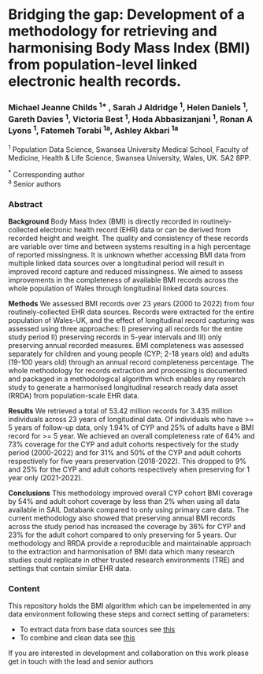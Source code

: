 # Bridging the gap: Development of a methodology for retrieving and harmonising Body Mass Index (BMI) from population-level linked electronic health records.

### Michael Jeanne Childs <sup>1*</sup> , Sarah J Aldridge <sup>1</sup>, Helen Daniels <sup>1</sup>, Gareth Davies <sup>1</sup>, Victoria Best <sup>1</sup>, Hoda Abbasizanjani <sup>1</sup>, Ronan A Lyons <sup>1</sup>, Fatemeh Torabi <sup>1a</sup>, Ashley Akbari <sup>1a</sup> <br>
 
<sup>1</sup> Population Data Science, Swansea University Medical School, Faculty of Medicine, Health & Life Science, Swansea University, Wales, UK. SA2 8PP.<br> 

<sup>*</sup> Corresponding author<br>
<sup>a</sup>  Senior authors <br>

### Abstract 

**Background** Body Mass Index (BMI) is directly recorded in routinely-collected electronic health record (EHR) data or can be derived from recorded height and weight. The quality and consistency of these records are variable over time and between systems resulting in a high percentage of reported missingness. It is unknown whether accessing BMI data from multiple linked data sources over a longitudinal period will result in improved record capture and reduced missingness. We aimed to assess improvements in the completeness of available BMI records across the whole population of Wales through longitudinal linked data sources. 

**Methods** We assessed BMI records over 23 years (2000 to 2022) from four routinely-collected EHR data sources. Records were extracted for the entire population of Wales-UK, and the effect of longitudinal record capturing was assessed using three approaches: I) preserving all records for the entire study period II) preserving records in 5-year intervals and III) only preserving annual recorded measures. BMI completeness was assessed separately for children and young people (CYP; 2-18 years old) and adults (19-100 years old) through an annual record completeness percentage. The whole methodology for records extraction and processing is documented and packaged in a methodological algorithm which enables any research study to generate a harmonised longitudinal research ready data asset (RRDA) from population-scale EHR data. 

**Results** We retrieved a total of 53.42 million records for 3.435 million individuals across 23 years of longitudinal data.  Of individuals who have >= 5 years of follow-up data, only 1.94% of CYP and 25% of adults have a BMI record for >= 5 year. We achieved an overall completeness rate of 64% and 73% coverage for the CYP and adult cohorts respectively for the study period (2000-2022) and for 31% and 50% of the CYP and adult cohorts respectively for five years preservation (2018-2022). This dropped to 9% and 25% for the CYP and adult cohorts respectively when preserving for 1 year only (2021-2022). 

**Conclusions** This methodology improved overall CYP cohort BMI coverage by 54% and adult cohort coverage by less than 2% when using all data available in SAIL Databank compared to only using primary care data. The current methodology also showed that preserving annual BMI records across the study period has increased the coverage by 36% for CYP and 23% for the adult cohort compared to only preserving for 5 years. Our methodology and RRDA provide a reproducible and maintainable approach to the extraction and harmonisation of BMI data which many research studies could replicate in other trusted research environments (TRE) and settings that contain similar EHR data. 

### Content

This repository holds the BMI algorithm which can be impelemented in any data environment following these steps and correct setting of parameters:
* To extract data from base data sources see <a href="https://github.com/SwanseaUniversityMedical/BMI_algorithm/tree/main/Methodology">this</a> 
* To combine and clean data see <a href="https://github.com/SwanseaUniversityMedical/BMI_algorithm/tree/a8a817c33a2c08ca9c51caa7042c50c08772004a/Algorithm">this</a> <br>

If you are interested in development and collaboration on this work please get in touch with the lead and senior authors<br>
